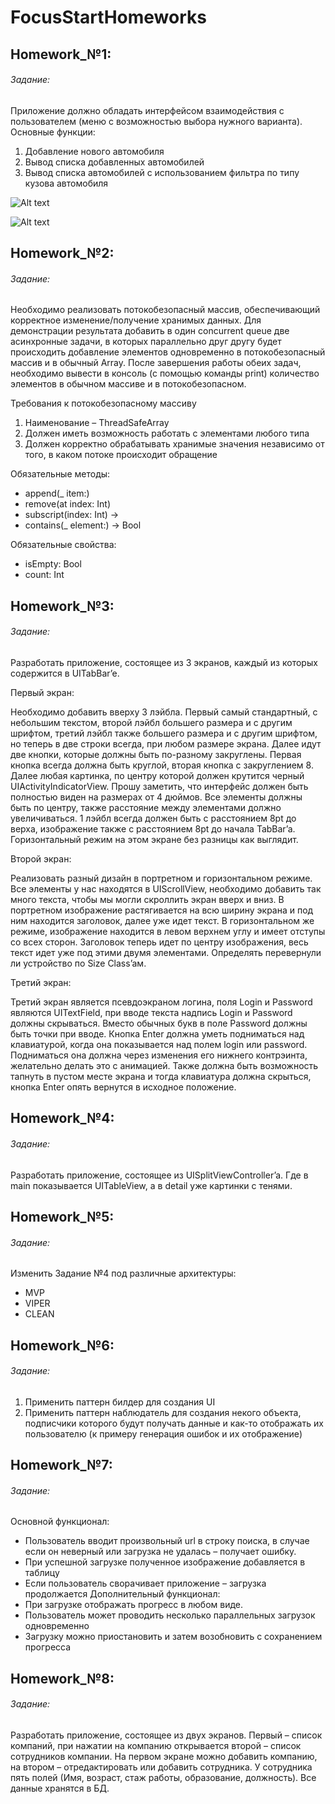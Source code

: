 # FocusStartHomeworks
## Homework_№1:
###### Задание:

Приложение должно обладать интерфейсом взаимодействия с пользователем (меню с возможностью выбора нужного варианта).
Основные функции:
1. Добавление нового автомобиля
2. Вывод списка добавленных автомобилей
3. Вывод списка автомобилей с использованием фильтра по типу кузова
автомобиля

![Alt text](ScreenShots/Homework_1.3.png)

![Alt text](ScreenShots/Homework_1.2.png)

## Homework_№2:
###### Задание:

Необходимо реализовать потокобезопасный массив, обеспечивающий корректное изменение/получение хранимых данных.
Для демонстрации результата добавить в один concurrent queue две асинхронные задачи, в которых параллельно друг другу будет происходить добавление элементов одновременно в потокобезопасный массив и в обычный Array.
После завершения работы обеих задач, необходимо вывести в консоль (с помощью команды print) количество элементов в обычном массиве и в потокобезопасном.

Требования к потокобезопасному массиву
1. Наименование – ThreadSafeArray
2. Должен иметь возможность работать с элементами любого типа
3. Должен корректно обрабатывать хранимые значения независимо от
того, в каком потоке происходит обращение

Обязательные методы:
* append(_ item:)
* remove(at index: Int)
* subscript(index: Int) -> 
* contains(_ element:) -> Bool

Обязательные свойства: 
* isEmpty: Bool
* count: Int

## Homework_№3:
###### Задание:

Разработать приложение, состоящее из 3 экранов, каждый из которых содержится в UITabBar’e.

Первый экран:

Необходимо добавить вверху 3 лэйбла. Первый самый стандартный, с небольшим текстом, второй лэйбл большего размера и с другим шрифтом, третий лэйбл также большего размера и с другим шрифтом, но теперь в две строки всегда, при любом размере экрана.
Далее идут две кнопки, которые должны быть по-разному закруглены. Первая кнопка всегда должна быть круглой, вторая кнопка с закруглением 8.
Далее любая картинка, по центру которой должен крутится черный UIActivityIndicatorView.
Прошу заметить, что интерфейс должен быть полностью виден на размерах от 4 дюймов. Все элементы должны быть по центру, также расстояние между элементами должно увеличиваться. 1 лэйбл всегда должен быть с расстоянием 8pt до верха, изображение также с расстоянием 8pt до начала TabBar’a. Горизонтальный режим на этом экране без разницы как выглядит.

Второй экран:

Реализовать разный дизайн в портретном и горизонтальном режиме. Все элементы у нас находятся в UIScrollView, необходимо добавить так много текста, чтобы мы могли скроллить экран вверх и вниз.
В портретном изображение растягивается на всю ширину экрана и под ним находится заголовок, далее уже идет текст. В горизонтальном же режиме, изображение находится в левом верхнем углу и имеет отступы со всех сторон. Заголовок теперь идет по центру изображения, весь текст идет уже под этими двумя элементами. Определять перевернули ли устройство по Size Class’aм.

Третий экран:

Третий экран является псевдоэкраном логина, поля Login и Password являются UITextField, при вводе текста надпись Login и Password должны скрываться. Вместо обычных букв в поле Password должны быть точки при вводе.
Кнопка Enter должна уметь подниматься над клавиатурой, когда она показывается над полем login или password. Подниматься она должна через изменения его нижнего контрэинта, желательно делать это с анимацией. Также должна быть возможность тапнуть в пустом месте экрана и тогда клавиатура должна скрыться, кнопка Enter опять вернутся в исходное положение.

## Homework_№4:
###### Задание:

Разработать приложение, состоящее из UISplitViewController’a. Где в main показывается UITableView, а в detail уже картинки с тенями.

## Homework_№5:
###### Задание:

Изменить Задание №4 под различные архитектуры:
* MVP
* VIPER 
* CLEAN

## Homework_№6:
###### Задание:

1. Применить паттерн билдер для создания UI
2. Применить паттерн наблюдатель для создания некого объекта, подписчики которого
будут получать данные и как-то отображать их пользователю (к примеру генерация ошибок и их отображение)

## Homework_№7:
###### Задание:

Основной функционал: 
* Пользователь вводит произвольный url в строку поиска, в случае если он неверный или загрузка не удалась – получает ошибку.
* При успешной загрузке полученное изображение добавляется в таблицу
* Если пользователь сворачивает приложение – загрузка продолжается
Дополнительный функционал:
* При загрузке отображать прогресс в любом виде.
* Пользователь может проводить несколько параллельных загрузок одновременно
* Загрузку можно приостановить и затем возобновить с сохранением прогресса

## Homework_№8:
###### Задание:

Разработать приложение, состоящее из двух экранов. Первый – список компаний, при нажатии на компанию открывается второй – список сотрудников компании. На первом экране можно добавить компанию, на втором – отредактировать или добавить сотрудника. У сотрудника пять полей (Имя, возраст, стаж работы, образование, должность). Все данные хранятся в БД.

